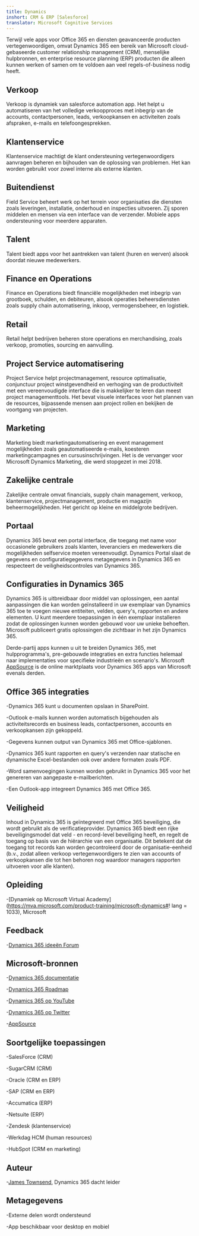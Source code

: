 ```yaml
---
title: Dynamics
inshort: CRM & ERP [Salesforce]
translator: Microsoft Cognitive Services
---
```



Terwijl vele apps voor Office 365 en diensten geavanceerde producten vertegenwoordigen, omvat Dynamics 365 een bereik van Microsoft cloud-gebaseerde customer relationship management (CRM), menselijke hulpbronnen, en enterprise resource planning (ERP) producten die alleen kunnen werken of samen om te voldoen aan veel regels-of-business nodig heeft.

Verkoop
---------

Verkoop is dynamiek van salesforce automation app.  Het helpt u automatiseren van het volledige verkoopproces met inbegrip van de accounts, contactpersonen, leads, verkoopkansen en activiteiten zoals afspraken, e-mails en telefoongesprekken. 

Klantenservice
---------

Klantenservice machtigt de klant ondersteuning vertegenwoordigers aanvragen beheren en bijhouden van de oplossing van problemen.  Het kan worden gebruikt voor zowel interne als externe klanten. 

Buitendienst
---------

Field Service beheert werk op het terrein voor organisaties die diensten zoals leveringen, installatie, onderhoud en inspecties uitvoeren.  Zij sporen middelen en mensen via een interface van de verzender.  Mobiele apps ondersteuning voor meerdere apparaten. 

Talent
---------

Talent biedt apps voor het aantrekken van talent (huren en werven) alsook doordat nieuwe medewerkers. 

Finance en Operations
---------

Finance en Operations biedt financiële mogelijkheden met inbegrip van grootboek, schulden, en debiteuren, alsook operaties beheersdiensten zoals supply chain automatisering, inkoop, vermogensbeheer, en logistiek. 

Retail
---------

Retail helpt bedrijven beheren store operations en merchandising, zoals verkoop, promoties, sourcing en aanvulling. 

Project Service automatisering
---------

Project Service helpt projectmanagement, resource optimalisatie, conjunctuur project winstgevendheid en verhoging van de productiviteit met een vereenvoudigde interface die is makkelijker te leren dan meest project managementtools.  Het bevat visuele interfaces voor het plannen van de resources, bijpassende mensen aan project rollen en bekijken de voortgang van projecten. 

Marketing
---------

Marketing biedt marketingautomatisering en event management mogelijkheden zoals geautomatiseerde e-mails, koesteren marketingcampagnes en cursusinschrijvingen. Het is de vervanger voor Microsoft Dynamics Marketing, die werd stopgezet in mei 2018.

Zakelijke centrale
---------

Zakelijke centrale omvat financials, supply chain management, verkoop, klantenservice, projectmanagement, productie en magazijn beheermogelijkheden. Het gericht op kleine en middelgrote bedrijven.

Portaal
---------

Dynamics 365 bevat een portal interface, die toegang met name voor occasionele gebruikers zoals klanten, leveranciers en medewerkers die mogelijkheden selfservice moeten vereenvoudigt.  Dynamics Portal slaat de gegevens en configuratiegegevens metagegevens in Dynamics 365 en respecteert de veiligheidscontroles van Dynamics 365. 

Configuraties in Dynamics 365
---------

Dynamics 365 is uitbreidbaar door middel van oplossingen, een aantal aanpassingen die kan worden geïnstalleerd in uw exemplaar van Dynamics 365 toe te voegen nieuwe entiteiten, velden, query's, rapporten en andere elementen.  U kunt meerdere toepassingen in één exemplaar installeren zodat de oplossingen kunnen worden gebouwd voor uw unieke behoeften. Microsoft publiceert gratis oplossingen die zichtbaar in het zijn Dynamics 365. 

Derde-partij apps kunnen u uit te breiden Dynamics 365, met hulpprogramma's, pre-gebouwde integraties en extra functies helemaal naar implementaties voor specifieke industrieën en scenario's. Microsoft [AppSource](https://appsource.microsoft.com/en-US/) is de online marktplaats voor Dynamics 365 apps van Microsoft evenals derden. 


Office 365 integraties
---------

-Dynamics 365 kunt u documenten opslaan in SharePoint.

-Outlook e-mails kunnen worden automatisch bijgehouden als activiteitsrecords en business leads, contactpersonen, accounts en verkoopkansen zijn gekoppeld. 

-Gegevens kunnen output van Dynamics 365 met Office-sjablonen. 

-Dynamics 365 kunt rapporten en query's verzenden naar statische en dynamische Excel-bestanden ook over andere formaten zoals PDF. 

-Word samenvoegingen kunnen worden gebruikt in Dynamics 365 voor het genereren van aangepaste e-mailberichten. 

-Een Outlook-app integreert Dynamics 365 met Office 365. 


Veiligheid
---------

Inhoud in Dynamics 365 is geïntegreerd met Office 365 beveiliging, die wordt gebruikt als de verificatieprovider.  Dynamics 365 biedt een rijke beveiligingsmodel dat veld - en record-level beveiliging heeft, en regelt de toegang op basis van de hiërarchie van een organisatie.  Dit betekent dat de toegang tot records kan worden gecontroleerd door de organisatie-eenheid (b.v., zodat alleen verkoop vertegenwoordigers te zien van accounts of verkoopkansen die tot hen behoren nog waardoor managers rapporten uitvoeren voor alle klanten).

Opleiding
---------

-[Dynamiek op Microsoft Virtual Academy](https://mva.microsoft.com/product-training/microsoft-dynamics#! lang = 1033), Microsoft

Feedback
---------

-[Dynamics 365 ideeën Forum](https://experience.dynamics.com/ideas/list/?forum=1c8854a6-5cdf-4681-bba8-4b6b806fcf7d)

Microsoft-bronnen
---------

-[Dynamics 365 documentatie](https://docs.microsoft.com/en-us/dynamics365/)

-[Dynamics 365 Roadmap](https://dynamics.microsoft.com/en-us/release/spring-2018-release/#release-notes)

-[Dynamics 365 op YouTube](https://www.youtube.com/channel/UCJGCg4rB3QSs8y_1FquelBQ)

-[Dynamics 365 op Twitter](https://twitter.com/MSFTDynamics365)

-[AppSource](https://appsource.microsoft.com/en-US/)

Soortgelijke toepassingen
--------------------

-SalesForce (CRM)

-SugarCRM (CRM)

-Oracle (CRM en ERP)

-SAP (CRM en ERP)

-Accumatica (ERP)

-Netsuite (ERP)

-Zendesk (klantenservice)

-Werkdag HCM (human resources)

-HubSpot (CRM en marketing)

Auteur
---------

-[James Townsend](https://twitter.com/jamestownsend), Dynamics 365 dacht leider

Metagegevens
--------

-Externe delen wordt ondersteund

-App beschikbaar voor desktop en mobiel


